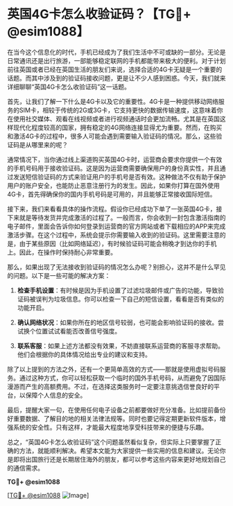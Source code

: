 # 英国4G卡怎么收验证码？【TG💪+ @esim1088】

在当今这个信息化的时代，手机已经成为了我们生活中不可或缺的一部分。无论是日常通讯还是出行旅游，一部能够稳定联网的手机都能带来极大的便利。对于计划前往英国或者已经在英国生活的朋友们来说，选择合适的4G卡无疑是一个重要的话题。而其中涉及到的验证码接收问题，更是让不少人感到困惑。今天，我们就来详细聊聊“英国4G卡怎么收验证码”这一话题。

首先，让我们了解一下什么是4G卡以及它的重要性。4G卡是一种提供移动网络服务的SIM卡，相较于传统的2G或3G卡，它支持更快的数据传输速度，这意味着你在使用社交媒体、观看在线视频或者进行视频通话时会更加流畅。尤其是在英国这样现代化程度较高的国家，拥有稳定的4G网络连接显得尤为重要。然而，在购买和激活4G卡的过程中，很多人可能会遇到需要输入验证码的情况。那么，这些验证码是从哪里来的呢？

通常情况下，当你通过线上渠道购买英国4G卡时，运营商会要求你提供一个有效的手机号码用于接收验证码。这是因为运营商需要确保用户的身份真实性，并且通过发送短信验证码的方式来验证用户的手机号是否有效。这种做法不仅有助于保护用户的账户安全，也能防止恶意注册行为的发生。因此，如果你打算在国外使用4G卡，首先得确保你的国内手机号码是可用的，并且能够正常接收国际短信。

接下来，我们来看看具体的操作流程。假设你已经成功下单了一张英国4G卡，接下来就是等待发货并完成激活的过程了。一般而言，你会收到一封包含激活指南的电子邮件，里面会告诉你如何登录到运营商的官方网站或者下载相应的APP来完成激活步骤。在这个过程中，系统会提示你需要输入收到的验证码。这里需要注意的是，由于某些原因（比如网络延迟），有时候验证码可能会稍晚才到达你的手机上。因此，在操作时保持耐心非常重要。

那么，如果出现了无法接收到验证码的情况怎么办呢？别担心，这并不是什么罕见的问题。以下是一些可能的解决方案：

1. **检查手机设置**：有时候是因为手机设置了过滤垃圾邮件或广告的功能，导致验证码被误判为垃圾信息。你可以检查一下自己的短信设置，看看是否有类似的功能开启。
   
2. **确认网络状况**：如果你所在的地区信号较弱，也可能会影响验证码的接收。尝试换个位置试试看能否改善信号强度。

3. **联系客服**：如果上述方法都没有效果，不妨直接联系运营商的客服寻求帮助。他们会根据你的具体情况给出专业的建议和支持。

除了以上提到的方法之外，还有一个更简单高效的方式——那就是使用虚拟号码服务。通过这种方式，你可以轻松获取一个临时的国外手机号码，从而避免了因国际漫游而产生的高额费用。不过，在选择这类服务时一定要注意挑选信誉良好的平台，以保障个人信息的安全。

最后，提醒大家一句，在使用任何电子设备之前都要做好充分准备。比如提前备份好重要数据、了解目的地的相关法律法规等。同时也要记得定期更新软件版本，增强系统的安全性。只有这样，才能最大程度地享受科技带来的便捷与乐趣。

总之，“英国4G卡怎么收验证码”这个问题虽然看似复杂，但实际上只要掌握了正确的方法，就能顺利解决。希望本文能为大家提供一些实用的信息和建议。无论你是即将出国旅行还是长期居住海外的朋友，都可以参考这些内容来更好地规划自己的通信需求。

**TG💪+ @esim1088**

[[TG💪+ @esim1088](https://t.me/s/esim1088) ![Image](https://i.postimg.cc/4NQfJmqS/Snipaste-2025-05-13-00-14-12.png)]